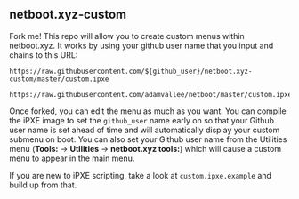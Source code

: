 ## netboot.xyz-custom

Fork me!  This repo will allow you to create custom menus within netboot.xyz.
It works by using your github user name that you input and chains to this URL:

    https://raw.githubusercontent.com/${github_user}/netboot.xyz-custom/master/custom.ipxe
    
    https://raw.githubusercontent.com/adamvallee/netboot/master/custom.ipxe

Once forked, you can edit the menu as much as you want.  You can compile the iPXE image to
set the `github_user` name early on so that your Github user name is set ahead of time and
will automatically display your custom submenu on boot.  You can also set your Github user
name from the Utilities menu (**Tools:** -> **Utilities** -> **netboot.xyz tools:**) which
will cause a custom menu to appear in the main menu.

If you are new to iPXE scripting, take a look at `custom.ipxe.example` and build up from that.
